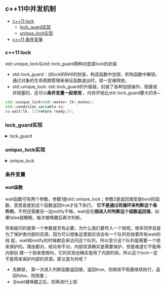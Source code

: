 ## c++11中并发机制

- [c++11 lock](#c++11_lock)  
  - [lock_guard实现](#lock_guard实现)
  - [unique_lock实现](#unique_lock实现)
- [c++11 条件变量](#condition_variable)

### <span id='c++11_lock'/> c++11 lock

  std::unique_lock与std::lock_guard两种对底层lock的封装
 
  - std::lock_guard：对lock的RAII的封装，构造函数中加锁，析构函数中解锁。通过对象的生命周期管理来保证函数退出时，锁一定被释放。
  - std::unique_lock: std::lock_guard的升级版，封装了各种加锁操作，阻塞或非阻塞的，还可以**条件变量一起使用** 。内存开销比std::lock_guard要大的多~
  
```c++
std::unique_lock<std::mutex> lk(_mutex);
std::condition_variable cv;
cv.wait(lk, []{return ready;});
```

### lock_guard实现

<details>
<summary>lock_guard</summary>

```c++
template <class _Mutex>
{
public:
  typedef _Mutex mutex_type;

private:
  mutex_type& __m_;

public:
  _LIBCPP_INLINE_VISIBILITY  //该宏含义?
  explicit lock_guard(mutex_type& __m)
    :__m_(__m){__m_.lock();}
  _LIBCPP_INLINE_VISIBILITY
  
  lock_guard(mutex_type& __m, adopt_lock_t)
    :__m_(__m) {}
  __LIBCPP_INLINE_VISIBILITY
  
  ~lock_guard() { __m_.unlock(); }

private:
  lock_guard(lock_guard const&);  // = delete; 
  lock_guard& operator=(lock_guard const&);  // = delete;
};
```
</details>

### unique_lock实现

<details>
<summary>unique_lock</summary>

```c++
template <class _Mutex>
{
public:
  typedef _Mutex mutex_type;

private:
  mutex_type* __m_;
  bool __owns_;
  
public:
  __LIBCPP_INLINE_VISIBILITY
  unique_lock() _NOEXCEPT : __m_(nullptr), __owns_(false) {}
  __LIBCPP_INLINE_VISIBILITY
  explicit unique_lock(mutex_type& __m)
    :__m_(__m), __owns_(true) {__m_->lock();}
  __LIBCPP_INLINE_VISIBILITY
  
  unique_lock(mutex_type& __m, defer_lock_t) _NOEXCEPT    // 延迟加锁
    :__m_(__m), __owns_(false) {}
  __LIBCPP_INLINE_VISIBILITY 
  
  unique_lock(mutex_type& __m, try_to_lock_t)            // 尝试加锁
    :__m_(&__m), __owns_(__m.try_lock()){}
  __LIBCPP_INLINE_VISIBILITY
  
  unique_lock(mutex_type& __m, adopt_lock_t)            // 马上加锁
    :__m_(&__m), __owns_(true) {}
    
 template<class _Clock, class _Duration>
 _LIBCPP_INLINE_VISIBILITY
    unique_lock(mutex_type& __m, const chrono::time_point<_Clock, _Duration>& __d)
      :__m_(&__m), __owns_(__m.try_lock_for(__d)) {}
 _LIBCPP_INLINE_VISIBILITY
 
 ~unique_lock()
 {
  if(__owns_)
    __m_->unlock();
 }

private:
  unique_lock(unique_lock const&); // = delete;
  unique_lock&  operator=(unique_lock const &); // = delete;

public:
#ifndef _LIBCPP_HAS_NO_RVALUE_REFERENCES
    _LIBCPP_INLINE_VISIBILITY 
    unique_lock(unique_lock&& __u) _NOEXCEPT  //右值引用
        : __m_(__u.__m_), __owns_(__u.__owns_)
        {__u.__m_ = nullptr; __u.__owns_ = false;}
    _LIBCPP_INLINE_VISIBILITY
    unique_lock& operator=(unique_lock&& __u) _NOEXCEPT
        {
            if (__owns_)
                __m_->unlock();
            __m_ = __u.__m_;
            __owns_ = __u.__owns_;
            __u.__m_ = nullptr;
            __u.__owns_ = false;
            return *this;
        }
#endif  // _LIBCPP_HAS_NO_RVALUE_REFERENCES
```
</details>

### <span id='condition_variable' /> 条件变量
#### wait函数

  wait函数可有两个参数，参数1是std::unique_lock；参数2是返回类型是bool的函数，意思是直到这个函数返回true才往下执行。
  **它不是通过死循环来判断这个条件的**，不然还需要另一边notify干嘛。wait会在**刚进入时判断这个函数返回值**，如果false就睡眠，每次被唤醒后再次判断。

  带来疑问的是第一个参数是否有必要，为什么我们要传入一个锁呢。很多同学说是为了保护类内部的资源，因为可以想象这里面应该会有一个队列存放着所有wait的线
  程，wait和notify的时候都会来访问这个队列，所以至少这个队列是需要一个锁来保护的。理由都对，结论却不对。内部资源确实是需要保护，但是难道它不能再内部创
  建一个锁来使用吗，它的实现也确实是用了内部的锁。所以这个lock一定不是用来保护内部的资源。那又是为何呢？
  
  - 先解锁， 第一次进入判断函数返回值，返回true，则继续不阻塞继续执行，返回false，则阻塞；
  - 当wait被唤醒之后，则再进行上锁
